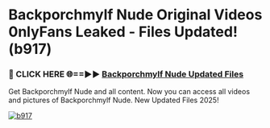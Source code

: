 # Backporchmylf Nude Original Videos 0nlyFans Leaked - Files Updated! (b917)

<h3>🔴 CLICK HERE 🌐==►► <a href="https://tinyurl.com/yrmya6cz" rel="nofollow">Backporchmylf Nude Updated Files</a></h3>

Get Backporchmylf Nude and all content. Now you can access all videos and pictures of Backporchmylf Nude. New Updated Files 2025!

[![b917](https://i.imgur.com/FMdXYCs.gif)](https://tinyurl.com/yrmya6cz)
